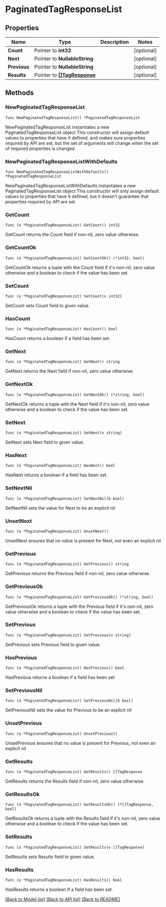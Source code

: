 # PaginatedTagResponseList

## Properties

Name | Type | Description | Notes
------------ | ------------- | ------------- | -------------
**Count** | Pointer to **int32** |  | [optional] 
**Next** | Pointer to **NullableString** |  | [optional] 
**Previous** | Pointer to **NullableString** |  | [optional] 
**Results** | Pointer to [**[]TagResponse**](TagResponse.md) |  | [optional] 

## Methods

### NewPaginatedTagResponseList

`func NewPaginatedTagResponseList() *PaginatedTagResponseList`

NewPaginatedTagResponseList instantiates a new PaginatedTagResponseList object
This constructor will assign default values to properties that have it defined,
and makes sure properties required by API are set, but the set of arguments
will change when the set of required properties is changed

### NewPaginatedTagResponseListWithDefaults

`func NewPaginatedTagResponseListWithDefaults() *PaginatedTagResponseList`

NewPaginatedTagResponseListWithDefaults instantiates a new PaginatedTagResponseList object
This constructor will only assign default values to properties that have it defined,
but it doesn't guarantee that properties required by API are set

### GetCount

`func (o *PaginatedTagResponseList) GetCount() int32`

GetCount returns the Count field if non-nil, zero value otherwise.

### GetCountOk

`func (o *PaginatedTagResponseList) GetCountOk() (*int32, bool)`

GetCountOk returns a tuple with the Count field if it's non-nil, zero value otherwise
and a boolean to check if the value has been set.

### SetCount

`func (o *PaginatedTagResponseList) SetCount(v int32)`

SetCount sets Count field to given value.

### HasCount

`func (o *PaginatedTagResponseList) HasCount() bool`

HasCount returns a boolean if a field has been set.

### GetNext

`func (o *PaginatedTagResponseList) GetNext() string`

GetNext returns the Next field if non-nil, zero value otherwise.

### GetNextOk

`func (o *PaginatedTagResponseList) GetNextOk() (*string, bool)`

GetNextOk returns a tuple with the Next field if it's non-nil, zero value otherwise
and a boolean to check if the value has been set.

### SetNext

`func (o *PaginatedTagResponseList) SetNext(v string)`

SetNext sets Next field to given value.

### HasNext

`func (o *PaginatedTagResponseList) HasNext() bool`

HasNext returns a boolean if a field has been set.

### SetNextNil

`func (o *PaginatedTagResponseList) SetNextNil(b bool)`

 SetNextNil sets the value for Next to be an explicit nil

### UnsetNext
`func (o *PaginatedTagResponseList) UnsetNext()`

UnsetNext ensures that no value is present for Next, not even an explicit nil
### GetPrevious

`func (o *PaginatedTagResponseList) GetPrevious() string`

GetPrevious returns the Previous field if non-nil, zero value otherwise.

### GetPreviousOk

`func (o *PaginatedTagResponseList) GetPreviousOk() (*string, bool)`

GetPreviousOk returns a tuple with the Previous field if it's non-nil, zero value otherwise
and a boolean to check if the value has been set.

### SetPrevious

`func (o *PaginatedTagResponseList) SetPrevious(v string)`

SetPrevious sets Previous field to given value.

### HasPrevious

`func (o *PaginatedTagResponseList) HasPrevious() bool`

HasPrevious returns a boolean if a field has been set.

### SetPreviousNil

`func (o *PaginatedTagResponseList) SetPreviousNil(b bool)`

 SetPreviousNil sets the value for Previous to be an explicit nil

### UnsetPrevious
`func (o *PaginatedTagResponseList) UnsetPrevious()`

UnsetPrevious ensures that no value is present for Previous, not even an explicit nil
### GetResults

`func (o *PaginatedTagResponseList) GetResults() []TagResponse`

GetResults returns the Results field if non-nil, zero value otherwise.

### GetResultsOk

`func (o *PaginatedTagResponseList) GetResultsOk() (*[]TagResponse, bool)`

GetResultsOk returns a tuple with the Results field if it's non-nil, zero value otherwise
and a boolean to check if the value has been set.

### SetResults

`func (o *PaginatedTagResponseList) SetResults(v []TagResponse)`

SetResults sets Results field to given value.

### HasResults

`func (o *PaginatedTagResponseList) HasResults() bool`

HasResults returns a boolean if a field has been set.


[[Back to Model list]](../README.md#documentation-for-models) [[Back to API list]](../README.md#documentation-for-api-endpoints) [[Back to README]](../README.md)


